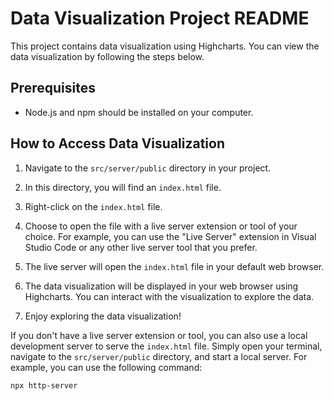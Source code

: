 # Data Visualization Project README

This project contains data visualization using Highcharts. You can view the data visualization by following the steps below.

## Prerequisites

- Node.js and npm should be installed on your computer.

## How to Access Data Visualization

1. Navigate to the `src/server/public` directory in your project.

2. In this directory, you will find an `index.html` file.

3. Right-click on the `index.html` file.

4. Choose to open the file with a live server extension or tool of your choice. For example, you can use the "Live Server" extension in Visual Studio Code or any other live server tool that you prefer.

5. The live server will open the `index.html` file in your default web browser.

6. The data visualization will be displayed in your web browser using Highcharts. You can interact with the visualization to explore the data.

7. Enjoy exploring the data visualization!

If you don't have a live server extension or tool, you can also use a local development server to serve the `index.html` file. Simply open your terminal, navigate to the `src/server/public` directory, and start a local server. For example, you can use the following command:

```bash
npx http-server
